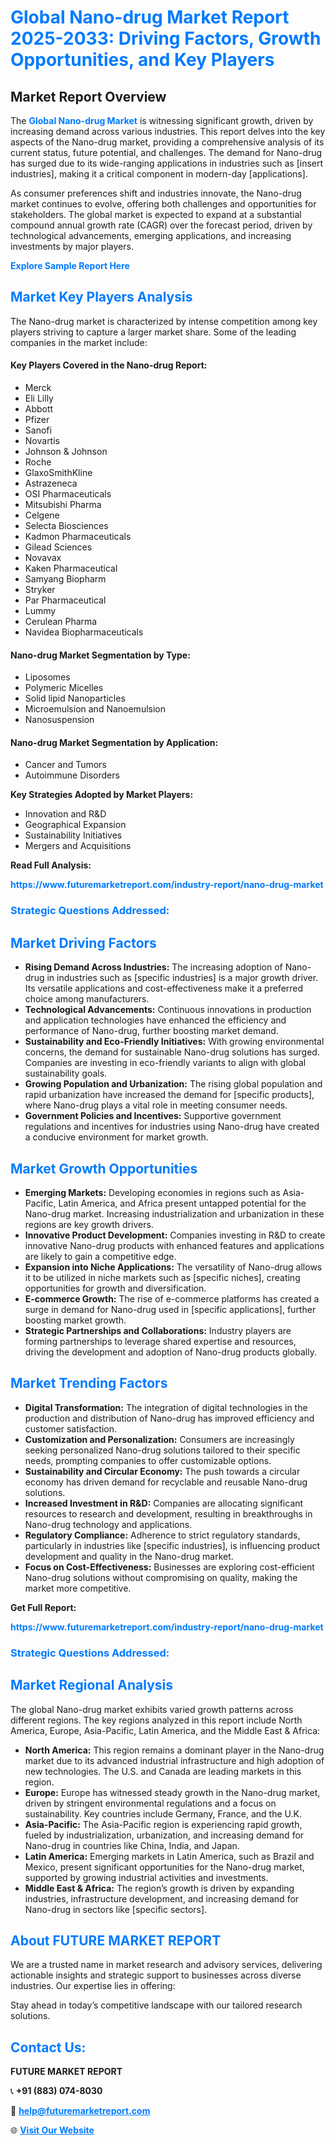 <h1 style="color: #007BFF;">Global Nano-drug Market Report 2025-2033: Driving Factors, Growth Opportunities, and Key Players</h1>

<section id="overview">
<h2>Market Report Overview</h2>
<p>The <a href="https://www.futuremarketreport.com/industry-report/nano-drug-market" style="color: #007BFF; text-decoration: none;"><strong>Global Nano-drug Market</strong></a> is witnessing significant growth, driven by increasing demand across various industries. This report delves into the key aspects of the Nano-drug market, providing a comprehensive analysis of its current status, future potential, and challenges. The demand for Nano-drug has surged due to its wide-ranging applications in industries such as [insert industries], making it a critical component in modern-day [applications].</p>
<p>As consumer preferences shift and industries innovate, the Nano-drug market continues to evolve, offering both challenges and opportunities for stakeholders. The global market is expected to expand at a substantial compound annual growth rate (CAGR) over the forecast period, driven by technological advancements, emerging applications, and increasing investments by major players.</p>
</section>

<section id="overview">
<p><a href="https://www.futuremarketreport.com/request-sample/reportId=64682" style="color: #007BFF; text-decoration: none;"><strong>Explore Sample Report Here</strong></a></p>
</section>

<section id="key-players">
<h2 style="color: #007BFF;">Market Key Players Analysis</h2>
<p>The Nano-drug market is characterized by intense competition among key players striving to capture a larger market share. Some of the leading companies in the market include:</p>
<h4>Key Players Covered in the Nano-drug Report:</h4>
<ul><li>Merck</li><li>Eli Lilly</li><li>Abbott</li><li>Pfizer</li><li>Sanofi</li><li>Novartis</li><li>Johnson &amp; Johnson</li><li>Roche</li><li>GlaxoSmithKline</li><li>Astrazeneca</li><li>OSI Pharmaceuticals</li><li>Mitsubishi Pharma</li><li>Celgene</li><li>Selecta Biosciences</li><li>Kadmon Pharmaceuticals</li><li>Gilead Sciences</li><li>Novavax</li><li>Kaken Pharmaceutical</li><li>Samyang Biopharm</li><li>Stryker</li><li>Par Pharmaceutical</li><li>Lummy</li><li>Cerulean Pharma</li><li>Navidea Biopharmaceuticals</li></ul>
<h4>Nano-drug Market Segmentation by Type:</h4>
<ul><li>Liposomes</li><li>Polymeric Micelles</li><li>Solid lipid Nanoparticles</li><li>Microemulsion and Nanoemulsion</li><li>Nanosuspension</li></ul>

<h4>Nano-drug Market Segmentation by Application:</h4>
<ul><li>Cancer and Tumors</li><li>Autoimmune Disorders</li></ul>
<p><strong>Key Strategies Adopted by Market Players:</strong></p>
<ul>
<li>Innovation and R&D</li>
<li>Geographical Expansion</li>
<li>Sustainability Initiatives</li>
<li>Mergers and Acquisitions</li>
</ul>
</section>

<section>
<p><strong>Read Full Analysis: </strong></p><a href="https://www.futuremarketreport.com/industry-report/nano-drug-market" style="color: #007BFF; text-decoration: none;"><strong>https://www.futuremarketreport.com/industry-report/nano-drug-market</strong></a>
<h3 style="color: #007BFF;">Strategic Questions Addressed:</h3>
</section>

<section id="driving-factors">
<h2 style="color: #007BFF;">Market Driving Factors</h2>
<ul>
<li><strong>Rising Demand Across Industries:</strong> The increasing adoption of Nano-drug in industries such as [specific industries] is a major growth driver. Its versatile applications and cost-effectiveness make it a preferred choice among manufacturers.</li>
<li><strong>Technological Advancements:</strong> Continuous innovations in production and application technologies have enhanced the efficiency and performance of Nano-drug, further boosting market demand.</li>
<li><strong>Sustainability and Eco-Friendly Initiatives:</strong> With growing environmental concerns, the demand for sustainable Nano-drug solutions has surged. Companies are investing in eco-friendly variants to align with global sustainability goals.</li>
<li><strong>Growing Population and Urbanization:</strong> The rising global population and rapid urbanization have increased the demand for [specific products], where Nano-drug plays a vital role in meeting consumer needs.</li>
<li><strong>Government Policies and Incentives:</strong> Supportive government regulations and incentives for industries using Nano-drug have created a conducive environment for market growth.</li>
</ul>
</section>

<section id="growth-opportunities">
<h2 style="color: #007BFF;">Market Growth Opportunities</h2>
<ul>
<li><strong>Emerging Markets:</strong> Developing economies in regions such as Asia-Pacific, Latin America, and Africa present untapped potential for the Nano-drug market. Increasing industrialization and urbanization in these regions are key growth drivers.</li>
<li><strong>Innovative Product Development:</strong> Companies investing in R&D to create innovative Nano-drug products with enhanced features and applications are likely to gain a competitive edge.</li>
<li><strong>Expansion into Niche Applications:</strong> The versatility of Nano-drug allows it to be utilized in niche markets such as [specific niches], creating opportunities for growth and diversification.</li>
<li><strong>E-commerce Growth:</strong> The rise of e-commerce platforms has created a surge in demand for Nano-drug used in [specific applications], further boosting market growth.</li>
<li><strong>Strategic Partnerships and Collaborations:</strong> Industry players are forming partnerships to leverage shared expertise and resources, driving the development and adoption of Nano-drug products globally.</li>
</ul>
</section>

<section id="trending-factors">
<h2 style="color: #007BFF;">Market Trending Factors</h2>
<ul>
<li><strong>Digital Transformation:</strong> The integration of digital technologies in the production and distribution of Nano-drug has improved efficiency and customer satisfaction.</li>
<li><strong>Customization and Personalization:</strong> Consumers are increasingly seeking personalized Nano-drug solutions tailored to their specific needs, prompting companies to offer customizable options.</li>
<li><strong>Sustainability and Circular Economy:</strong> The push towards a circular economy has driven demand for recyclable and reusable Nano-drug solutions.</li>
<li><strong>Increased Investment in R&D:</strong> Companies are allocating significant resources to research and development, resulting in breakthroughs in Nano-drug technology and applications.</li>
<li><strong>Regulatory Compliance:</strong> Adherence to strict regulatory standards, particularly in industries like [specific industries], is influencing product development and quality in the Nano-drug market.</li>
<li><strong>Focus on Cost-Effectiveness:</strong> Businesses are exploring cost-efficient Nano-drug solutions without compromising on quality, making the market more competitive.</li>
</ul>
</section>

<section>
<p><strong>Get Full Report: </strong></p><a href="https://www.futuremarketreport.com/industry-report/nano-drug-market" style="color: #007BFF; text-decoration: none;"><strong>https://www.futuremarketreport.com/industry-report/nano-drug-market</strong></a>
<h3 style="color: #007BFF;">Strategic Questions Addressed:</h3>
</section>


<section id="regional-analysis">
<h2 style="color: #007BFF;">Market Regional Analysis</h2>
<p>The global Nano-drug market exhibits varied growth patterns across different regions. The key regions analyzed in this report include North America, Europe, Asia-Pacific, Latin America, and the Middle East & Africa:</p>
<ul>
<li><strong>North America:</strong> This region remains a dominant player in the Nano-drug market due to its advanced industrial infrastructure and high adoption of new technologies. The U.S. and Canada are leading markets in this region.</li>
<li><strong>Europe:</strong> Europe has witnessed steady growth in the Nano-drug market, driven by stringent environmental regulations and a focus on sustainability. Key countries include Germany, France, and the U.K.</li>
<li><strong>Asia-Pacific:</strong> The Asia-Pacific region is experiencing rapid growth, fueled by industrialization, urbanization, and increasing demand for Nano-drug in countries like China, India, and Japan.</li>
<li><strong>Latin America:</strong> Emerging markets in Latin America, such as Brazil and Mexico, present significant opportunities for the Nano-drug market, supported by growing industrial activities and investments.</li>
<li><strong>Middle East & Africa:</strong> The region’s growth is driven by expanding industries, infrastructure development, and increasing demand for Nano-drug in sectors like [specific sectors].</li>
</ul>
</section>

<footer>
<h2 style="color: #007BFF;">About FUTURE MARKET REPORT</h2>
<p>We are a trusted name in market research and advisory services, delivering actionable insights and strategic support to businesses across diverse industries. Our expertise lies in offering:</p>

<p>Stay ahead in today’s competitive landscape with our tailored research solutions.</p>

<h2 style="color: #007BFF;">Contact Us:</h2>
<p><strong>FUTURE MARKET REPORT</strong></p>
<p>📞 <strong>+91 (883) 074-8030</strong></p>
<p>📧 <strong><a href="mailto:help@futuremarketreport.com" style="color: #007BFF;">help@futuremarketreport.com</a></strong></p>
<p>🌐 <strong><a href="https://www.futuremarketreport.com/" style="color: #007BFF;">Visit Our Website</a></strong></p>
</footer>